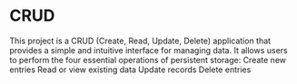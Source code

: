 # CRUD
This project is a CRUD (Create, Read, Update, Delete) application that provides a simple and intuitive interface for managing data. It allows users to perform the four essential operations of persistent storage:  Create new entries  Read or view existing data  Update records  Delete entries
